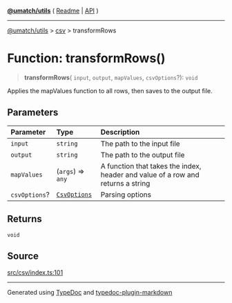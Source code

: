 [**@umatch/utils**](../../README.md) ( [Readme](../../README.md) \| [API](../../API.md) )

---

[@umatch/utils](../../API.md) > [csv](../README.md) > transformRows

# Function: transformRows()

> **transformRows**(
> `input`,
> `output`,
> `mapValues`,
> `csvOptions`?): `void`

Applies the mapValues function to all rows, then saves to the
output file.

## Parameters

| Parameter     | Type                                                     | Description                                                                     |
| :------------ | :------------------------------------------------------- | :------------------------------------------------------------------------------ |
| `input`       | `string`                                                 | The path to the input file                                                      |
| `output`      | `string`                                                 | The path to the output file                                                     |
| `mapValues`   | (`args`) => `any`                                        | A function that takes the index, header and value of a row and returns a string |
| `csvOptions`? | [`CsvOptions`](../type-aliases/type-alias.CsvOptions.md) | Parsing options                                                                 |

## Returns

`void`

## Source

[src/csv/index.ts:101](https://github.com/umatch-oficial/utils/blob/618b1ef/src/csv/index.ts#L101)

---

Generated using [TypeDoc](https://typedoc.org/) and [typedoc-plugin-markdown](https://www.npmjs.com/package/typedoc-plugin-markdown)
